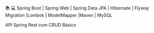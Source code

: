 📚 💻 Spring Boot | Spring Web | Spring Data JPA | Hibernate | Flyway Migration |Lombok | ModelMapper |Maven | MySQL

API Spring Rest com CRUD Básico
